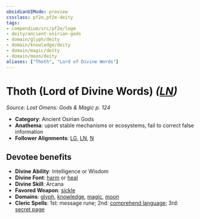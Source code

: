 ```yaml
---
obsidianUIMode: preview
cssclass: pf2e,pf2e-deity
tags:
- compendium/src/pf2e/logm
- deity/ancient-osirian-gods
- domain/glyph/deity
- domain/knowledge/deity
- domain/magic/deity
- domain/moon/deity
aliases: ["Thoth", "Lord of Divine Words"]
---
```

# Thoth (Lord of Divine Words) *([LN](/rules/traits/lawful-neutral-b1.md))*  
*Source: Lost Omens: Gods & Magic p. 124*  

- **Category**: Ancient Osirian Gods
- **Anathema**: upset stable mechanisms or ecosystems, fail to correct false information
- **Follower Alignments**: [LG](/rules/traits/lawful-goo-b1.md), [LN](/rules/traits/lawful-neutral-b1.md), [N](/rules/traits/neutral-b1.md)

## Devotee benefits

- **Divine Ability**: Intelligence or Wisdom
- **Divine Font**: [harm](/compendium/spells/harm.md) or [heal](/compendium/spells/heal.md)
- **Divine Skill**: Arcana
- **Favored Weapon**: [sickle](/compendium/equipment/items/sickle.md)
- **Domains**: [glyph](/compendium/setting/domains.md#Glyph), [knowledge](/compendium/setting/domains.md#Knowledge), [magic](/compendium/setting/domains.md#Magic), [moon](/compendium/setting/domains.md#Moon)
- **Cleric Spells**: 1st: message rune; 2nd: [comprehend language](/compendium/spells/comprehend-language.md); 3rd: [secret page](/compendium/spells/secret-page.md)